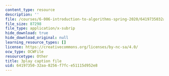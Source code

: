 ```yaml
---
content_type: resource
description: ''
file: /courses/6-006-introduction-to-algorithms-spring-2020/6419735032aa8256f7fce51115d952e8_JbafQJx1CIA.srt
file_size: 87298
file_type: application/x-subrip
hide_download: true
hide_download_original: null
learning_resource_types: []
license: https://creativecommons.org/licenses/by-nc-sa/4.0/
ocw_type: OCWFile
resourcetype: Other
title: 3play caption file
uid: 64197350-32aa-8256-f7fc-e51115d952e8
---
```

